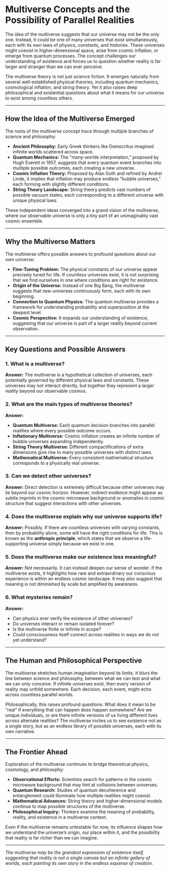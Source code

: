 # **Multiverse Concepts and the Possibility of Parallel Realities**

The idea of the multiverse suggests that our universe may not be the only one. Instead, it could be one of many universes that exist simultaneously, each with its own laws of physics, constants, and histories. These universes might coexist in higher-dimensional space, arise from cosmic inflation, or emerge from quantum processes. The concept challenges our understanding of existence and forces us to question whether reality is far larger and stranger than we can ever perceive.

The multiverse theory is not just science fiction. It emerges naturally from several well-established physical theories, including quantum mechanics, cosmological inflation, and string theory. Yet it also raises deep philosophical and existential questions about what it means for our universe to exist among countless others.

---

## **How the Idea of the Multiverse Emerged**

The roots of the multiverse concept trace through multiple branches of science and philosophy:

* **Ancient Philosophy:** Early Greek thinkers like Democritus imagined infinite worlds scattered across space.
* **Quantum Mechanics:** The "many-worlds interpretation," proposed by Hugh Everett in 1957, suggests that every quantum event branches into multiple possible outcomes, each creating a new universe.
* **Cosmic Inflation Theory:** Proposed by Alan Guth and refined by Andrei Linde, it implies that inflation may produce endless "bubble universes," each forming with slightly different conditions.
* **String Theory Landscape:** String theory predicts vast numbers of possible vacuum states, each corresponding to a different universe with unique physical laws.

These independent ideas converged into a grand vision of the multiverse, where our observable universe is only a tiny part of an unimaginably vast cosmic ensemble.

---

## **Why the Multiverse Matters**

The multiverse offers possible answers to profound questions about our own universe:

* **Fine-Tuning Problem:** The physical constants of our universe appear precisely tuned for life. If countless universes exist, it is not surprising that we find ourselves in one where conditions are right for existence.
* **Origin of the Universe:** Instead of one Big Bang, the multiverse suggests that new universes continuously form, each with its own beginning.
* **Connection to Quantum Physics:** The quantum multiverse provides a framework for understanding probability and superposition at the deepest level.
* **Cosmic Perspective:** It expands our understanding of existence, suggesting that our universe is part of a larger reality beyond current observation.

---

## **Key Questions and Possible Answers**

### **1. What is a multiverse?**

**Answer:** The multiverse is a hypothetical collection of universes, each potentially governed by different physical laws and constants. These universes may not interact directly, but together they represent a larger reality beyond our observable cosmos.

### **2. What are the main types of multiverse theories?**

**Answer:**

* **Quantum Multiverse:** Each quantum decision branches into parallel realities where every possible outcome occurs.
* **Inflationary Multiverse:** Cosmic inflation creates an infinite number of bubble universes expanding independently.
* **String Theory Multiverse:** Different compactifications of extra dimensions give rise to many possible universes with distinct laws.
* **Mathematical Multiverse:** Every consistent mathematical structure corresponds to a physically real universe.

### **3. Can we detect other universes?**

**Answer:** Direct detection is extremely difficult because other universes may lie beyond our cosmic horizon. However, indirect evidence might appear as subtle imprints in the cosmic microwave background or anomalies in cosmic structure that suggest interactions with other universes.

### **4. Does the multiverse explain why our universe supports life?**

**Answer:** Possibly. If there are countless universes with varying constants, then by probability alone, some will have the right conditions for life. This is known as the **anthropic principle**, which states that we observe a life-supporting universe simply because we exist in one.

### **5. Does the multiverse make our existence less meaningful?**

**Answer:** Not necessarily. It can instead deepen our sense of wonder. If the multiverse exists, it highlights how rare and extraordinary our conscious experience is within an endless cosmic landscape. It may also suggest that meaning is not diminished by scale but amplified by awareness.

### **6. What mysteries remain?**

**Answer:**

* Can physics ever verify the existence of other universes?
* Do universes interact or remain isolated forever?
* Is the multiverse finite or infinite in scope?
* Could consciousness itself connect across realities in ways we do not yet understand?

---

## **The Human and Philosophical Perspective**

The multiverse stretches human imagination beyond its limits. It blurs the line between science and philosophy, between what we can test and what we can only conceive. If infinite universes exist, then every version of reality may unfold somewhere. Each decision, each event, might echo across countless parallel worlds.

Philosophically, this raises profound questions: What does it mean to be “real” if everything that can happen does happen somewhere? Are we unique individuals, or are there infinite versions of us living different lives across alternate realities? The multiverse invites us to see existence not as a single story, but as an endless library of possible universes, each with its own narrative.

---

## **The Frontier Ahead**

Exploration of the multiverse continues to bridge theoretical physics, cosmology, and philosophy:

* **Observational Efforts:** Scientists search for patterns in the cosmic microwave background that may hint at collisions between universes.
* **Quantum Research:** Studies of quantum decoherence and entanglement could illuminate how multiple realities might coexist.
* **Mathematical Advances:** String theory and higher-dimensional models continue to map possible structures of the multiverse.
* **Philosophical Inquiry:** Thinkers examine the meaning of probability, reality, and existence in a multiverse context.

Even if the multiverse remains untestable for now, its influence shapes how we understand the universe’s origin, our place within it, and the possibility that reality is far richer than we can imagine.

---

*The multiverse may be the grandest expression of existence itself, suggesting that reality is not a single canvas but an infinite gallery of worlds, each painting its own story in the endless expanse of creation.*

